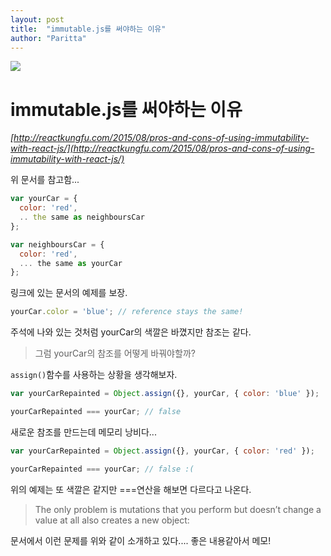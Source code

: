 ```yaml
---
layout: post
title:  "immutable.js를 써야하는 이유"
author: "Paritta"
---
```

 
<img src='http://blog-assets.risingstack.com/2016/Jan/immutable_logo_for_react_js_best_practices-1453211749818.png'>

# immutable.js를 써야하는 이유

*[http://reactkungfu.com/2015/08/pros-and-cons-of-using-immutability-with-react-js/](http://reactkungfu.com/2015/08/pros-and-cons-of-using-immutability-with-react-js/)*

위 문서를 참고함...

```javascript
var yourCar = {
  color: 'red',
  .. the same as neighboursCar
};

var neighboursCar = {
  color: 'red',
  ... the same as yourCar
};
```

링크에 있는 문서의 예제를 보장.

```javascript
yourCar.color = 'blue'; // reference stays the same!
```

주석에 나와 있는 것처럼 yourCar의 색깔은 바꼈지만 참조는 같다.

> 그럼 yourCar의 참조를 어떻게 바꿔야할까?

`assign()`함수를 사용하는 상황을 생각해보자. 

```javascript
var yourCarRepainted = Object.assign({}, yourCar, { color: 'blue' });

yourCarRepainted === yourCar; // false
```

새로운 참조를 만드는데 메모리 낭비다...

```javascript
var yourCarRepainted = Object.assign({}, yourCar, { color: 'red' });

yourCarRepainted === yourCar; // false :(
```

위의 예제는 또 색깔은 같지만 ===연산을 해보면 다르다고 나온다.

> The only problem is mutations that you perform but doesn’t change a value at all also creates a new object:

문서에서 이런 문제를 위와 같이 소개하고 있다.... 좋은 내용같아서 메모!
